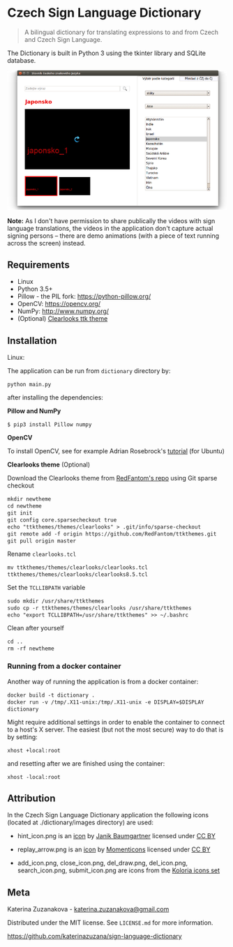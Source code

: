 # Czech Sign Language Dictionary

> A bilingual dictionary for translating expressions to and from Czech and Czech Sign Language.

The Dictionary is built in Python 3 using the tkinter library and SQLite database.



![screenshot](screenshot.png)

**Note:** As I don't have permission to share publically the videos with sign language translations, the videos in the application don't capture actual signing persons – there are demo animations (with a piece of text running across the screen) instead.

## Requirements

* Linux
* Python 3.5+
* Pillow - the PIL fork: https://python-pillow.org/
* OpenCV: https://opencv.org/
* NumPy: http://www.numpy.org/
* (Optional) [Clearlooks ttk theme](https://github.com/RedFantom/ttkthemes/tree/master/ttkthemes/themes/clearlooks)

## Installation

Linux:

The application can be run from `dictionary` directory by:
```
python main.py
```
after installing the dependencies:

**Pillow and NumPy**

```
$ pip3 install Pillow numpy
```
**OpenCV**

To install OpenCV, see for example Adrian Rosebrock's [tutorial](https://www.pyimagesearch.com/2016/10/24/ubuntu-16-04-how-to-install-opencv/) (for Ubuntu)

**Clearlooks theme** (Optional)

Download the Clearlooks theme from [RedFantom's repo](https://github.com/RedFantom/ttkthemes/tree/master/ttkthemes/themes/clearlooks) using Git sparse checkout
```
mkdir newtheme
cd newtheme
git init
git config core.sparsecheckout true
echo "ttkthemes/themes/clearlooks" > .git/info/sparse-checkout
git remote add -f origin https://github.com/RedFantom/ttkthemes.git
git pull origin master
```
Rename `clearlooks.tcl`
```
mv ttkthemes/themes/clearlooks/clearlooks.tcl ttkthemes/themes/clearlooks/clearlooks8.5.tcl
```
Set the `TCLLIBPATH` variable
```
sudo mkdir /usr/share/ttkthemes
sudo cp -r ttkthemes/themes/clearlooks /usr/share/ttkthemes
echo "export TCLLIBPATH=/usr/share/ttkthemes" >> ~/.bashrc
```
Clean after yourself
```
cd ..
rm -rf newtheme
```

### Running from a docker container

Another way of running the application is from a docker container:
```
docker build -t dictionary .
docker run -v /tmp/.X11-unix:/tmp/.X11-unix -e DISPLAY=$DISPLAY dictionary
```
Might require additional settings in order to enable the container to connect to a host's X server. The easiest (but not the most secure) way to do that is by setting:
```
xhost +local:root
```
and resetting after we are finished using the container:
```
xhost -local:root
```

## Attribution

In the Czech Sign Language Dictionary application the following icons 
(located at ./dictionary/images directory) are used:

* hint\_icon.png is an [icon](findicons.com/icon/455110/light_bulb_on) by [Janik Baumgartner](kinaj.com) licensed under [CC BY](creativecommons.org/licenses/by/4.0/)

* replay\_arrow.png is an [icon](https://findicons.com/icon/261425/arrow_clockwise) by [Momenticons](https://momentumdesignlab.com/) licensed under [CC BY](creativecommons.org/licenses/by/4.0/)

* add\_icon.png, close\_icon.png, del\_draw.png, del\_icon.png, search\_icon.png, 
submit\_icon.png are icons from the [Koloria icons set](www.graphicrating.com/2012/06/14/koloria-free-icons-set/)

## Meta

Katerina Zuzanakova - katerina.zuzanakova@gmail.com

Distributed under the MIT license. See ``LICENSE.md`` for more information.

https://github.com/katerinazuzana/sign-language-dictionary
